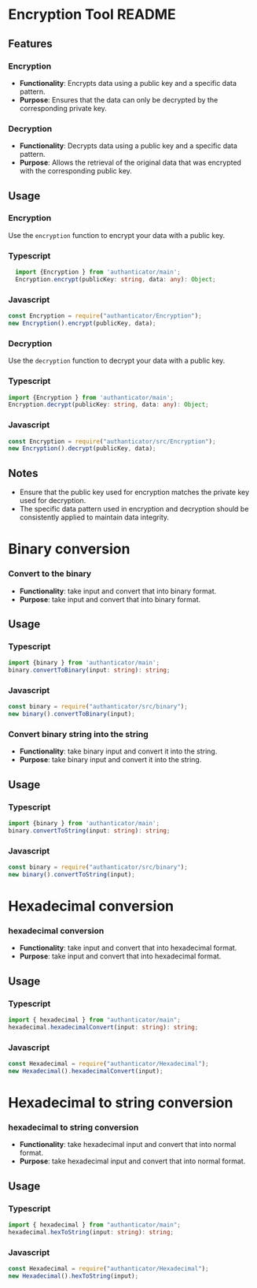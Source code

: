 # Encryption Tool README

## Features

### Encryption

- **Functionality**: Encrypts data using a public key and a specific data pattern.
- **Purpose**: Ensures that the data can only be decrypted by the corresponding private key.

### Decryption

- **Functionality**: Decrypts data using a public key and a specific data pattern.
- **Purpose**: Allows the retrieval of the original data that was encrypted with the corresponding public key.

## Usage

### Encryption

Use the `encryption` function to encrypt your data with a public key.

### Typescript

```typescript
  import {Encryption } from 'authanticator/main';
  Encryption.encrypt(publicKey: string, data: any): Object;
```

### Javascript

```javascript
const Encryption = require("authanticator/Encryption");
new Encryption().encrypt(publicKey, data);
```

### Decryption

Use the `decryption` function to decrypt your data with a public key.

### Typescript

```typescript
import {Encryption } from 'authanticator/main';
Encryption.decrypt(publicKey: string, data: any): Object;
```

### Javascript

```javascript
const Encryption = require("authanticator/src/Encryption");
new Encryption().decrypt(publicKey, data);
```

## Notes

- Ensure that the public key used for encryption matches the private key used for decryption.
- The specific data pattern used in encryption and decryption should be consistently applied to maintain data integrity.

# Binary conversion

### Convert to the binary

- **Functionality**: take input and convert that into binary format.
- **Purpose**: take input and convert that into binary format.

## Usage

### Typescript

```typescript
import {binary } from 'authanticator/main';
binary.convertToBinary(input: string): string;
```

### Javascript

```javascript
const binary = require("authanticator/src/binary");
new binary().convertToBinary(input);
```

### Convert binary string into the string

- **Functionality**: take binary input and convert it into the string.
- **Purpose**: take binary input and convert it into the string.

## Usage

### Typescript

```typescript
import {binary } from 'authanticator/main';
binary.convertToString(input: string): string;
```

### Javascript

```javascript
const binary = require("authanticator/src/binary");
new binary().convertToString(input);
```

# Hexadecimal conversion

### hexadecimal conversion

- **Functionality**: take input and convert that into hexadecimal format.
- **Purpose**: take input and convert that into hexadecimal format.

## Usage

### Typescript

```typescript
import { hexadecimal } from "authanticator/main";
hexadecimal.hexadecimalConvert(input: string): string;
```

### Javascript

```javascript
const Hexadecimal = require("authanticator/Hexadecimal");
new Hexadecimal().hexadecimalConvert(input);
```

# Hexadecimal to string conversion

### hexadecimal to string conversion

- **Functionality**: take hexadecimal input and convert that into normal format.
- **Purpose**: take hexadecimal input and convert that into normal format.

## Usage

### Typescript

```typescript
import { hexadecimal } from "authanticator/main";
hexadecimal.hexToString(input: string): string;
```

### Javascript

```javascript
const Hexadecimal = require("authanticator/Hexadecimal");
new Hexadecimal().hexToString(input);
```
